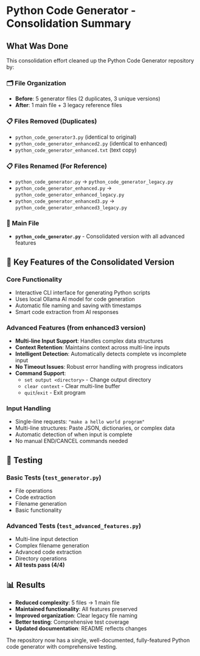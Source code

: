 # Python Code Generator - Consolidation Summary

## What Was Done

This consolidation effort cleaned up the Python Code Generator repository by:

### 🗂️ File Organization
- **Before**: 5 generator files (2 duplicates, 3 unique versions)
- **After**: 1 main file + 3 legacy reference files

### 📋 Files Removed (Duplicates)
- `python_code_generator3.py` (identical to original)
- `python_code_generator_enhanced2.py` (identical to enhanced)
- `python_code_generator_enhanced.txt` (text copy)

### 📋 Files Renamed (For Reference)
- `python_code_generator.py` → `python_code_generator_legacy.py`
- `python_code_generator_enhanced.py` → `python_code_generator_enhanced_legacy.py`
- `python_code_generator_enhanced3.py` → `python_code_generator_enhanced3_legacy.py`

### 🎯 Main File
- **`python_code_generator.py`** - Consolidated version with all advanced features

## 🚀 Key Features of the Consolidated Version

### Core Functionality
- Interactive CLI interface for generating Python scripts
- Uses local Ollama AI model for code generation
- Automatic file naming and saving with timestamps
- Smart code extraction from AI responses

### Advanced Features (from enhanced3 version)
- **Multi-line Input Support**: Handles complex data structures
- **Context Retention**: Maintains context across multi-line inputs
- **Intelligent Detection**: Automatically detects complete vs incomplete input
- **No Timeout Issues**: Robust error handling with progress indicators
- **Command Support**: 
  - `set output <directory>` - Change output directory
  - `clear context` - Clear multi-line buffer
  - `quit`/`exit` - Exit program

### Input Handling
- Single-line requests: `"make a hello world program"`
- Multi-line structures: Paste JSON, dictionaries, or complex data
- Automatic detection of when input is complete
- No manual END/CANCEL commands needed

## 🧪 Testing

### Basic Tests (`test_generator.py`)
- File operations
- Code extraction
- Filename generation
- Basic functionality

### Advanced Tests (`test_advanced_features.py`)
- Multi-line input detection
- Complex filename generation
- Advanced code extraction
- Directory operations
- **All tests pass (4/4)**

## 📊 Results

- **Reduced complexity**: 5 files → 1 main file
- **Maintained functionality**: All features preserved
- **Improved organization**: Clear legacy file naming
- **Better testing**: Comprehensive test coverage
- **Updated documentation**: README reflects changes

The repository now has a single, well-documented, fully-featured Python code generator with comprehensive testing.